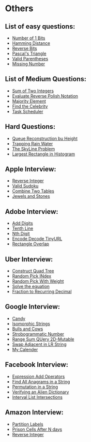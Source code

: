 # Others


## List of easy questions:

+ [Number of 1 Bits]()
+ [Hamming Distance]()
+ [Reverse Bits]()
+ [Pascal's Triangle]()
+ [Valid Parentheses]()
+ [Missing Number]()

## List of Medium Questions:

+ [Sum of Two Integers]()
+ [Evaluate Reverse Polish Notation]()
+ [Majority Element]()
+ [Find the Celebrity]()
+ [Task Scheduler]()

## Hard Questions:

+ [Queue Reconstruction bu Height]()
+ [Trapping Rain Water]()
+ [The SkyLine Problem]()
+ [Largest Rectangle in Histogram]()

## Apple Interview:

+ [Reverse Integer]()
+ [Valid Sudoku]()
+ [Combine Two Tables]()
+ [Jewels and Stones]()

## Adobe Interview:

+ [Add Digits]()
+ [Tenth Line]()
+ [Nth Digit]()
+ [Encode Decode TinyURL]()
+ [Rectangle Overlap]()

## Uber Interview:

+ [Construct Quad Tree]()
+ [Random Pick INdex]()
+ [Random Pick With Weight]()
+ [Solve the equation]()
+ [Fraction to Recurring Decimal]()

## Google Interview:

+ [Candy]()
+ [Isomorphic Strings]()
+ [Bulls and Cows]()
+ [Strobogrammatic Number]()
+ [Range Sum QUery 2D-Mutable]()
+ [Swap Adjacent in LR String]()
+ [My Calender]()

## Facebook Interview:

+ [Expression Add Operators]()
+ [Find All Anagrams in a String]()
+ [Permutation in a String]()
+ [Verifying an Alien Dictionary]()
+ [Interval List Intersections]()

## Amazon Interview:

+ [Partition Labels]()
+ [Prison Cells After N days]()
+ [Reverse Integer]()